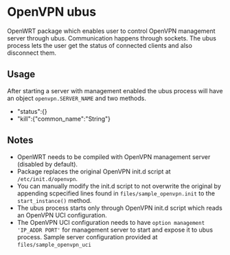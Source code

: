 # OpenVPN ubus
OpenWRT package which enables user to control OpenVPN management server through ubus. Communication happens through sockets. The ubus process lets the user get the status of connected clients and also disconnect them.

## Usage
After starting a server with management enabled the ubus process will have an object `openvpn.SERVER_NAME` and two methods.
- "status":{}
-	"kill":{"common_name":"String"}

## Notes
- OpenWRT needs to be compiled with OpenVPN management server (disabled by default).
- Package replaces the original OpenVPN init.d script at `/etc/init.d/openvpn`.
- You can manually modify the init.d script to not overwrite the original by appending scpecified lines found in `files/sample_openvpn.init` to the `start_instance()` method.
- The ubus process starts only through OpenVPN init.d script which reads an OpenVPN UCI configuration.
- The OpenVPN UCI configuration needs to have `option management 'IP_ADDR PORT'` for management server to start and expose it to ubus process. Sample server configuration provided at `files/sample_openvpn_uci`

